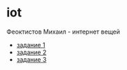 # iot
Феоктистов Михаил - интернет вещей

* [задание 1](./sketch_dz1.ino)
* [задание 2](./LedCascade(TimersRegisters))
* [задание 3](./LedPhotoSerialMQTT)
